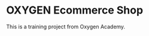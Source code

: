 # OXYGEN Ecommerce Shop 
This is a training project from Oxygen Academy.                                                         
  
  
 
 
